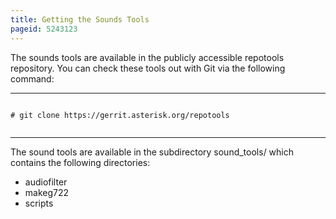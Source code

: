```yaml
---
title: Getting the Sounds Tools
pageid: 5243123
---
```


The sounds tools are available in the publicly accessible repotools repository. You can check these tools out with Git via the following command:




---

  
  


```

# git clone https://gerrit.asterisk.org/repotools


```



---


The sound tools are available in the subdirectory sound\_tools/ which contains the following directories:

* audiofilter
* makeg722
* scripts
